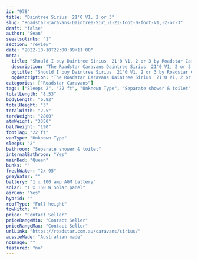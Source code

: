 ```yaml
---
id: "978"
title: "Daintree Sirius  21'0 V1, 2 or 3"
slug: "Roadstar-Caravans-Daintree-Sirius-21-foot-0-foot-V1,-2-or-3"
draft: "false"
author: "Sean"
seealsolinks: "1"
section: "review"
date: "2022-10-10T22:00:09+11:00"
meta:
  title: "Should I buy Daintree Sirius  21'0 V1, 2 or 3 by Roadstar Caravans?"
  description: "The Roadstar Caravans Daintree Sirius  21'0 V1, 2 or 3 is classed as Unknown Type, and sleeps 2 people. It is Australian made and comes in at 22 ft. It generally has Separate shower & toilet."
  ogtitle: "Should I buy Daintree Sirius  21'0 V1, 2 or 3 by Roadstar Caravans?"
  ogdescription: "The Roadstar Caravans Daintree Sirius  21'0 V1, 2 or 3 is classed as Unknown Type, and sleeps 2 people. It is Australian made and comes in at 22 ft. It generally has Separate shower & toilet."
categories: ["Roadstar Caravans"]
tags: ["Sleeps 2", "22 ft", "Unknown Type", "Separate shower & toilet", "Full height", "Price Unknown"]
totalLength: "8.53"
bodyLength: "6.82"
totalHeight: "3"
totalWidth: "2.5"
tareWeight: "2800"
atmWeight: "3350"
ballWeight: "190"
footTag: "22 ft"
vanType: "Unknown Type"
sleeps: "2"
bathroom: "Separate shower & toilet"
internalBathroom: "Yes"
mainBed: "Queen"
bunks: ""
freshWater: "2x 95"
greyWater: ""
battery: "1 x 100 amp AGM battery"
solar: "1 x 150 W Solar panel"
airCon: "Yes"
hybrid: ""
roofType: "Full height"
towHitch: ""
price: "Contact Seller"
priceRangeMin: "Contact Seller"
priceRangeMax: "Contact Seller"
urlLink: "https://roadstar.com.au/caravans/sirius/"
aussieMade: "Australian made"
noImage: ""
featured: "no"
---
```

